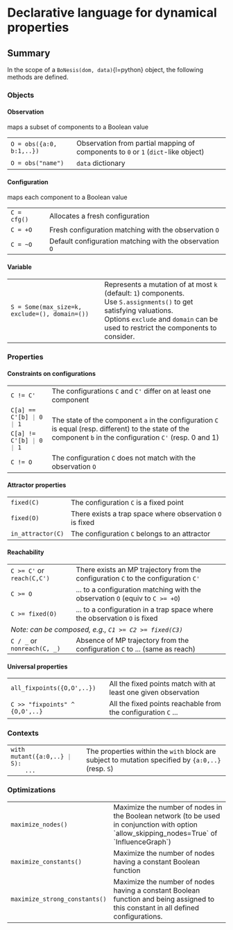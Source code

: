 # Declarative language for dynamical properties

## Summary

In the scope of a `BoNesis(dom, data)`{l=python} object, the following methods are defined.

### Objects

#### <span class="obs">Observation</span>
maps a subset of components to a Boolean value

<table class="language">
  <tr>
    <td><code><span class="obs">O</span> = obs({<span class="bokey">a</span>:0, <span class="bokey">b</span>:1,..})</code></td>
    <td>Observation from partial mapping of components to <code>0</code> or <code>1</code> (<code>dict</code>-like object)</td>
  </tr>
  <tr id="obs-from-name">
    <td><code><span class="obs">O</span> = obs("name")</code></td>
    <td><code>data</code> dictionary</td>
  </tr>
</table>


#### <span class="cfg">Configuration</span>
maps each component to a Boolean value

<table class="language">
  <tr>
    <td><code><span class="cfg">C</span> = cfg()</code></td>
    <td>Allocates a fresh configuration</td>
  </tr>
  <tr>
    <td><code><span class="cfg">C</span> = +<span class="obs">O</span></code></td>
    <td>Fresh configuration matching with the observation <code><span class="obs">O</span></code></td>
  </tr>
  <tr>
    <td><code><span class="cfg">C</span> = ~<span class="obs">O</span></code></td>
    <td>Default configuration matching with the observation <code><span class="obs">O</span></code></td>
  </tr>
</table>

#### <span class="some">Variable</span>

<table class="language">
  <tr>
    <td><code><span class="some">S</span> = Some(max_size=k, exclude=(), domain=())</code></td>
    <td>Represents a mutation of at most <code>k</code> (default: <code>1</code>) components.<br>
      Use <code><span class="some">S</span>.assignments()</code> to get satisfying valuations.<br>
      Options <code>exclude</code> and <code>domain</code> can be used to restrict the components to consider.
      </td>
  </tr>
</table>


### Properties

#### Constraints on configurations

<table class="language">
  <tr>
    <td><code><span class="cfg">C</span> != <span class="cfg">C'</span></code></td>
    <td>The configurations <code><span class="cfg">C</span></code> and <code><span class="cfg">C'</span></code> differ on at least one component</td>
  </tr>
  <tr>
    <td><nobr><code><span class="cfg">C</span>[<span class="bokey">a</span>] == <span class="cfg">C'</span>[<span class="bokey">b</span>] <span style="color:gray">|</span> 0 <span style="color:gray">|</span> 1</code></nobr><br/>
    <td rowspan="2">The state of the component <code><span class="bokey">a</span></code> in the configuration <code><span class="cfg">C</span></code> is equal (resp. different) to the state of the component <code><span class="bokey">b</span></code> in the configuration <code><span class="cfg">C'</span></code> (resp. 0 and 1)</td>
    </tr>
    <tr>
    <td>
        <nobr><code><span class="cfg">C</span>[<span class="bokey">a</span>] != <span class="cfg">C'</span>[<span class="bokey">b</span>] <span style="color:gray">|</span> 0 <span style="color:gray">|</span> 1</code></nobr></td>
  </tr>
  <tr>
    <td><code><span class="cfg">C</span> != <span class="obs">O</span></code></td>
    <td>The configuration <code><span class="cfg">C</span></code> does not match with the observation <code><span class="obs">O</span></code></td>
  </tr>
</table>


#### Attractor properties

<table class="language">
  <tr>
    <td><code>fixed(<span class="cfg">C</span>)</code></td>
    <td>The configuration <code><span class="cfg">C</span></code> is a fixed point</td>
  </tr>
  <tr>
    <td><code>fixed(<span class="obs">O</span>)</code></td>
    <td>There exists a trap space where observation <code><span class="obs">O</span></code> is fixed</td>
  </tr>
  <tr>
    <td><code>in_attractor(<span class="cfg">C</span>)</code></td>
    <td>The configuration <code><span class="cfg">C</span></code> belongs to an attractor</td>
  </tr>
</table>


#### Reachability

<table class="language">
  <tr>
    <td><code><span class="cfg">C</span> >= <span class="cfg">C'</span></code> or <code>reach(<span class="cfg">C</span>,<span class="cfg">C'</span>)</code></td>
    <td>There exists an MP trajectory from the configuration <code><span class="cfg">C</span></code> to the configuration <code><span class="cfg">C'</span></code></td>
  </tr>
  <tr>
    <td><code><span class="cfg">C</span> >= <span class="obs">O</span></code></td>
    <td>... to a configuration matching with the observation <code><span class="obs">O</span></code> (equiv to <code><span class="cfg">C</span> >= +<span class="obs">O</span></code>)</td>
  </tr>
  <tr>
    <td><code><span class="cfg">C</span> >= fixed(<span class="obs">O</span>)</code></td>
    <td>... to a configuration in a trap space where the observation <code><span class="obs">O</span></code> is fixed</td>
  </tr>
  <tr>
    <td colspan="2" style="border: none; font-style: italic;">Note: can be composed, e.g., <code><span class="cfg">C1</span> >= <span class="cfg">C2</span> >= fixed(<span class="cfg">C3</span>)</code></td>
  </tr>
  <tr>
    <td><code><span class="cfg">C</span> / _</code> or <code>nonreach(<span class="cfg">C</span>, _)</code></td>
    <td style="padding: 0px 8px;">Absence of MP trajectory from the configuration <code><span class="cfg">C</span></code> to ... (same as reach)</td>
  </tr>
</table>


#### Universal properties

<table class="language">
  <tr>
    <td><code>all_fixpoints({<span class="obs">O</span>,<span class="obs">O'</span>,..})</code></td>
    <td>All the fixed points match with at least one given observation</td>
  </tr>
  <tr>
    <td>
    <code><span class="cfg">C</span> >> "fixpoints" ^ {<span class="obs">O</span>,<span class="obs">O'</span>,..}</code></td>
    <td>All the fixed points reachable from the configuration <code>C</code> ...</td>
  </tr>
</table>


### Contexts

<table class="language">
  <tr>
    <td>
      <nobr><code>with mutant({<span class="bokey">a</span>:0,..} <span style="color:gray">|</span> <span class="some">S</span>):</code></nobr><br>
      <code>&nbsp;&nbsp;&nbsp;&nbsp;...</code>
    </td>
    <td>The properties within the <code>with</code> block are subject to mutation specified by <code>{<span class="bokey">a</span>:0,..}</code> (resp. <code><span class="some">S</span></code>)</td>
  </tr>
</table>

### Optimizations

<table class="language">
<tr>
    <td><code>maximize_nodes()</code></td>
    <td>Maximize the number of nodes in the Boolean network (to be used in
    conjunction with option `allow_skipping_nodes=True` of `InfluenceGraph`)</td>
</tr>
<tr id="maximize-constants">
    <td><code>maximize_constants()</code></td>
    <td>Maximize the number of nodes having a constant Boolean function</td>
</tr>
<tr id="maximize-strong-constants">
    <td><code>maximize_strong_constants()</code></td>
    <td>Maximize the number of nodes having a constant Boolean function and being assigned to this constant in all defined configurations.</td>
</tr>
</table>

